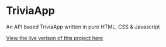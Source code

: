 # TriviaApp
An API based TriviaApp written in pure HTML, CSS &amp; Javascript 

[View the live verison of this project here](https://letsandeepio.github.io/Trivia-App/)
